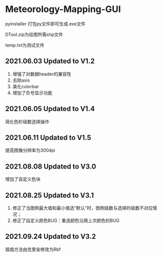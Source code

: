 # Meteorology-Mapping-GUI

pyinstaller 打包py文件即可生成.exe文件

DTool.zip为绘图所需shp文件

temp.txt为测试文件

## 2021.06.03 Updated to V1.2
1. 增强了对数据header的兼容性
2. 去除axis
3. 美化colorbar
4. 增加了负号显示功能
## 2021.06.05 Updated to V1.4
简化色阶级数选择操作
## 2021.06.11 Updated to V1.5
提高图像分辨率为300dpi
## 2021.08.08 Updated to V3.0
增加了自定义色块
## 2021.08.25 Updated to V3.1
1. 修正了当图例最大值和最小值选“默认”时，图例级数与选择的级数不对应情况；
2. 修正了自定义颜色BUG：重选颜色沿用上次颜色的BUG
## 2021.09.24 Updated to V3.2
插值方法由克里金修改为Rbf
